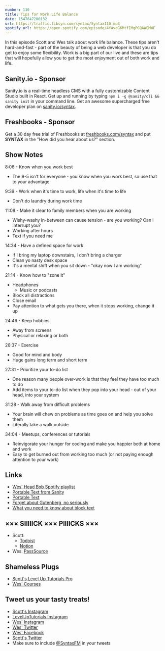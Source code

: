 ```yaml
---
number: 110
title: Tips for Work Life Balance
date: 1547647200132
url: https://traffic.libsyn.com/syntax/Syntax110.mp3
spotify_url: https://open.spotify.com/episode/4YAvdG6MtfIMqPGQAWEMWF
---
```


In this episode Scott and Wes talk about work life balance. These tips aren't hard-and-fast - part of the beauty of being a web developer is that you do get to enjoy some flexibility. Work is a big part of our live and these are tips that will hopefully allow you to get the most enjoyment out of both work and life.

## Sanity.io - Sponsor

Sanity.io is a real-time headless CMS with a fully customizable Content Studio built in React. Get up and running by typing `npm i -g @sanity/cli && sanity init` in your command line. Get an awesome supercharged free developer plan on [sanity.io/syntax](https://sanity.io/syntax?utm_source=syntax-fm&utm_campaign=syntax1). 

## Freshbooks - Sponsor

Get a 30 day free trial of Freshbooks at [freshbooks.com/syntax](https://freshbooks.com/syntax) and put **SYNTAX** in the "How did you hear about us?" section.

## Show Notes

8:06 - Know when you work best

* The 9-5 isn't for everyone - you know when you work best, so use that to your advantage

9:39 - Work when it's time to work, life when it's time to life

* Don't do laundry during work time

11:08 - Make it clear to family members when you are working

* Wishy-washy in-between can cause tension - are you working? Can I interrupt you?
* Working after hours
* Text if you need me

14:34 - Have a defined space for work

* If I bring my laptop downstairs, I don't bring a charger
* Clean yo nasty desk space
* It's a mental shift when you sit down - "okay now I am working"

21:14 - Know how to "zone it"

* Headphones
    * Music or podcasts
* Block all distractions
* Close email
* Pay attention to what gets you there, when it stops working, change it up

24:46 - Keep hobbies

* Away from screens
* Physical or relaxing or both

26:37 - Exercise

* Good for mind and body
* Huge gains long term and short term 

27:31 - Prioritize your to-do list

* One reason many people over-work is that they feel they have too much to do
* Add items to your to-do list when they pop into your head - out of your head, into your system

31:28 - Walk away from difficult problems

* Your brain will chew on problems as time goes on and help you solve them
* Literally take a walk outside

34:04 - Meetups, conferences or tutorials

* Reinvigorate your hunger for coding and make you happier both at home and work
* Easy to get burned out from working too much (or not paying enough attention to your work)

## Links
* [Wes' Head Bob Spotify playlist](https://open.spotify.com/user/wes.bos/playlist/4sFWRZDOmCiR7abKNRmWjr?si=rxXYtC43Q12xS-SEU8w0Yw)
* [Portable Text from Sanity](https://www.sanity.io/blog/introducing-the-new-editor-for-portable-text)
* [Portable Text](https://portabletext.org/)
* [Forget about Gutenberg, no seriously](https://www.sanity.io/blog/creating-custom-content-blocks-gutenberg-vs-sanity)
* [What you need to know about block text](https://www.sanity.io/docs/what-you-need-to-know-about-block-text/presenting-block-text#serialization-tooling)

## ××× SIIIIICK ××× PIIIICKS ×××

* Scott: 
  * [Todoist](https://todoist.com/)
  * [Notion](https://www.notion.so)
* Wes: [PassSource](https://www.passsource.com/)

## Shameless Plugs

* [Scott's Level Up Tutorials Pro](https://LevelUpTutorials.com/pro)
* [Wes' Courses](https://www.wesbos.com/courses)

## Tweet us your tasty treats!

* [Scott's Instagram](https://www.instagram.com/stolinski/)
* [LevelUpTutorials Instagram](https://www.instagram.com/LevelUpTutorials/)
* [Wes' Instagram](https://www.instagram.com/wesbos/)
* [Wes' Twitter](https://twitter.com/wesbos)
* [Wes' Facebook](https://www.facebook.com/wesbos.developer)
* [Scott's Twitter](https://twitter.com/stolinski)
* Make sure to include [@SyntaxFM](https://twitter.com/SyntaxFM) in your tweets